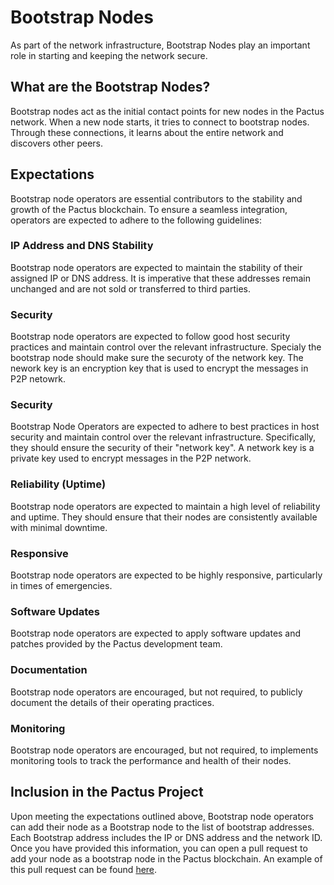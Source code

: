 # Bootstrap Nodes

As part of the network infrastructure, Bootstrap Nodes play an important role in starting
and keeping the network secure.

## What are the Bootstrap Nodes?

Bootstrap nodes act as the initial contact points for new nodes in the Pactus network.
When a new node starts, it tries to connect to bootstrap nodes.
Through these connections, it learns about the entire network and discovers other peers.

## Expectations

Bootstrap node operators are essential contributors to the stability and growth of the Pactus
blockchain. To ensure a seamless integration, operators are expected to adhere to the following
guidelines:

### IP Address and DNS Stability

Bootstrap node operators are expected to maintain the stability of their assigned IP
or DNS address. It is imperative that these addresses remain unchanged and are not sold or
transferred to third parties.

### Security

Bootstrap node operators are expected to follow good host security practices and
maintain control over the relevant infrastructure.
Specialy the bootstrap node should make sure the securoty of the network key.
The nework key is an encryption key that is used to encrypt the messages in P2P netowrk.

### Security

Bootstrap Node Operators are expected to adhere to best practices in host security and
maintain control over the relevant infrastructure.
Specifically, they should ensure the security of their "network key".
A network key is a private key used to encrypt messages in the P2P network.

### Reliability (Uptime)

Bootstrap node operators are expected to maintain a high level of reliability and uptime.
They should ensure that their nodes are consistently available with minimal downtime.

### Responsive

Bootstrap node operators are expected to be highly responsive, particularly in times of emergencies.

### Software Updates

Bootstrap node operators are expected to apply software updates and patches provided by the Pactus development team.

### Documentation

Bootstrap node operators are encouraged, but not required, to publicly document the details of their operating practices.

### Monitoring

Bootstrap node operators are encouraged, but not required, to implements monitoring tools to
track the performance and health of their nodes.

## Inclusion in the Pactus Project

Upon meeting the expectations outlined above, Bootstrap node operators can add their node as a Bootstrap node to the list of bootstrap addresses.
Each Bootstrap address includes the IP or DNS address and the network ID.
Once you have provided this information, you can open a pull request to add your node as a bootstrap node in the Pactus blockchain.
An example of this pull request can be found [here](link).
